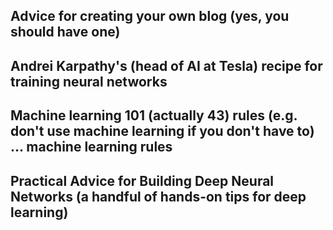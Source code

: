 ## Advice for creating your own blog (yes, you should have one)

## Andrei Karpathy's (head of AI at Tesla) recipe for training neural networks

## Machine learning 101 (actually 43) rules (e.g. don't use machine learning if you don't have to) ... machine learning rules

## Practical Advice for Building Deep Neural Networks (a handful of hands-on tips for deep learning)

